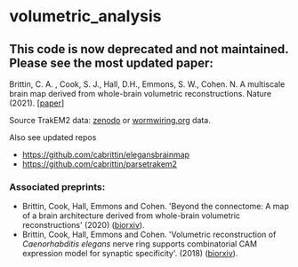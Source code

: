 # volumetric_analysis

## This code is now deprecated and not maintained. Please see the most updated paper:


Brittin, C. A. , Cook, S. J., Hall, D.H., Emmons, S. W., Cohen. N. A multiscale brain map derived from whole-brain volumetric reconstructions. Nature (2021). [[paper](https://dx.doi.org/10.1038/s41586-021-03284-x)] 

Source TrakEM2 data: [zenodo](https://zenodo.org/record/4383277#.X-wK5tZOk-I) or [wormwiring.org](http://wormwiring.org/) data.

Also see updated repos
* https://github.com/cabrittin/elegansbrainmap
* https://github.com/cabrittin/parsetrakem2

### Associated preprints:
* Brittin, Cook, Hall, Emmons and Cohen. 'Beyond the connectome: A map of a brain architecture derived from whole-brain volumetric reconstructions' (2020) ([biorxiv](https://doi.org/10.1101/2020.05.24.112870)).
* Brittin, Cook, Hall, Emmons and Cohen. 'Volumetric reconstruction of *Caenorhabditis elegans* nerve ring supports combinatorial CAM expression model for synaptic specificity'. (2018) ([biorxiv](https://www.biorxiv.org/content/early/2018/12/04/485771)). 


